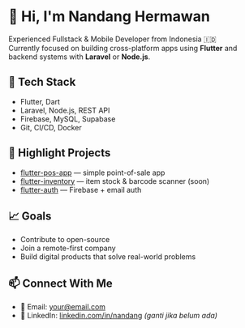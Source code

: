# 👋 Hi, I'm Nandang Hermawan

Experienced Fullstack & Mobile Developer from Indonesia 🇮🇩  
Currently focused on building cross-platform apps using **Flutter** and backend systems with **Laravel** or **Node.js**.

## 🔧 Tech Stack
- Flutter, Dart
- Laravel, Node.js, REST API
- Firebase, MySQL, Supabase
- Git, CI/CD, Docker

## 🚀 Highlight Projects
- [flutter-pos-app](https://github.com/nandang55/flutter-pos-app) — simple point-of-sale app
- [flutter-inventory](https://github.com/nandang55/flutter-inventory) — item stock & barcode scanner (soon)
- [flutter-auth](https://github.com/nandang55/flutter-auth) — Firebase + email auth

## 📈 Goals
- Contribute to open-source
- Join a remote-first company
- Build digital products that solve real-world problems

## 📫 Connect With Me
- 📧 Email: your@email.com
- 💼 LinkedIn: [linkedin.com/in/nandang](https://linkedin.com/in/nandang) *(ganti jika belum ada)*
